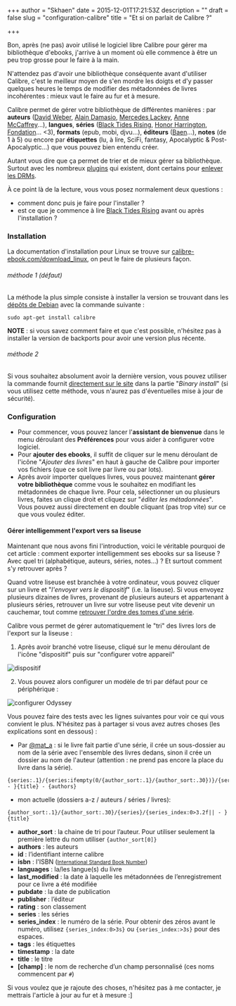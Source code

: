 +++
author = "Skhaen"
date = 2015-12-01T17:21:53Z
description = ""
draft = false
slug = "configuration-calibre"
title = "Et si on parlait de Calibre ?"

+++

Bon, après (ne pas) avoir utilisé le logiciel libre Calibre pour gérer ma bibliothèque d'ebooks, j'arrive à un moment où elle commence à être un peu trop grosse pour le faire à la main.

N'attendez pas d'avoir une bibliothèque conséquente avant d'utiliser Calibre, c'est le meilleur moyen de s'en mordre les doigts et d'y passer quelques heures le temps de modifier des métadonnées de livres incohérentes : mieux vaut le faire au fur et à mesure.

Calibre permet de gérer votre bibliothèque de différentes manières : par **auteurs** ([David Weber](https://www.goodreads.com/author/show/10517.David_Weber), [Alain Damasio](https://www.goodreads.com/author/show/660947.Alain_Damasio), [Mercedes Lackey](https://www.goodreads.com/author/show/8685.Mercedes_Lackey), [Anne McCaffrey](https://www.goodreads.com/author/show/26.Anne_McCaffrey)...), **langues**, **séries** ([Black Tides Rising](https://www.goodreads.com/series/110176-black-tide-rising), [Honor Harrington](https://www.goodreads.com/series/40419-honor-harrington), [Fondation](https://www.goodreads.com/series/59386-foundation-publication-order)... <3), **formats** (epub, mobi, djvu...), **éditeurs** ([Baen](http://www.baen.com/)...), **notes** (de 1 à 5) ou encore par **étiquettes** (lu, à lire, SciFi, fantasy, Apocalyptic & Post-Apocalyptic...) que vous pouvez bien entendu créer. 

Autant vous dire que ça permet de trier et de mieux gérer sa bibliothèque. Surtout avec les nombreux [plugins](http://plugins.calibre-ebook.com/) qui existent, dont certains pour [enlever les DRMs](https://benjamin.sonntag.fr/Comment-convertir-vos-fichiers-Kindle-en-ePub-et-enlever).

À ce point là de la lecture, vous vous posez normalement deux questions :

* comment donc puis je faire pour l'installer ?
* est ce que je commence à lire [Black Tides Rising](https://www.goodreads.com/series/110176-black-tide-rising) avant ou après l'installation ?

### Installation

La documentation d'installation pour Linux se trouve sur [calibre-ebook.com/download_linux](http://calibre-ebook.com/download_linux), on peut le faire de plusieurs façon.

###### méthode 1 (défaut)

La méthode la plus simple consiste à installer la version se trouvant dans les [dépôts de Debian](https://packages.debian.org/jessie/calibre) avec la commande suivante :

```
sudo apt-get install calibre
```

**NOTE** : si vous savez comment faire et que c'est possible, n'hésitez pas à installer la version de backports pour avoir une version plus récente.

###### méthode 2

Si vous souhaitez absolument avoir la dernière version, vous pouvez utiliser la commande fournit [directement sur le site](http://calibre-ebook.com/download_linux) dans la partie "*Binary install*" (si vous utilisez cette méthode, vous n'aurez pas d'éventuelles mise à jour de sécurité). 

### Configuration

*  Pour commencer, vous pouvez lancer l'**assistant de bienvenue** dans le menu déroulant des **Préférences** pour vous aider à configurer votre logiciel.
*  Pour **ajouter des ebooks**, il suffit de cliquer sur le menu déroulant de l'icône "*Ajouter des livres*" en haut à gauche de Calibre pour importer vos fichiers (que ce soit livre par livre ou par lots).
* Après avoir importer quelques livres, vous pouvez maintenant **gérer votre bibliothèque** comme vous le souhaitez en modifiant les métadonnées de chaque livre. Pour cela, sélectionner un ou plusieurs livres, faites un clique droit et cliquez sur "*éditer les métadonnées*". Vous pouvez aussi directement en double cliquant (pas trop vite) sur ce que vous voulez éditer.

#### Gérer intelligemment l'export vers sa liseuse

Maintenant que nous avons fini l'introduction, voici le véritable pourquoi de cet article : comment exporter intelligemment ses ebooks sur sa liseuse ? Avec quel tri (alphabétique, auteurs, séries, notes...) ? Et surtout comment s'y retrouver après ?  

Quand votre liseuse est branchée à votre ordinateur, vous pouvez cliquer sur un livre et "*l'envoyer vers le dispositif*" (i.e. la liseuse). Si vous envoyez plusieurs dizaines de livres, provenant de plusieurs auteurs et appartenant à plusieurs séries, retrouver un livre sur votre liseuse peut vite devenir un cauchemar, tout comme [retrouver l'ordre des tomes d'une série](https://www.goodreads.com/series/66507-honorverse).

Calibre vous permet de gérer automatiquement le "tri" des livres lors de l'export sur la liseuse : 

1.  Après avoir branché votre liseuse, cliqué sur le menu déroulant de l'icône "dispositif" puis sur "configurer votre appareil"

![dispositif](/content/images/2015/12/S-lection_119.png)

2. Vous pouvez alors configurer un modèle de tri par défaut pour ce périphérique :

![configurer Odyssey](/content/images/2015/12/Configurer-Odyssey_118.png)

Vous pouvez faire des tests avec les lignes suivantes pour voir ce qui vous convient le plus. N'hésitez pas à partager si vous avez autres choses (les explications sont en dessous) :  

* Par [@mat_a](https://twitter.com/mat_a) : si le livre fait partie d'une série, il crée un sous-dossier au nom de la série avec l'ensemble des livres dedans, sinon il crée un dossier au nom de l'auteur (attention : ne prend pas encore la place du livre dans la série).

```
{series:.1}/{series:ifempty(0/{author_sort:.1}/{author_sort:.30})}/{series_index:0>3.2f|| - }{title} - {authors}
```

* mon actuelle (dossiers a-z / auteurs / séries / livres): 

```
{author_sort:.1}/{author_sort:.30}/{series}/{series_index:0>3.2f|| - }{title}
```

* **author\_sort** : la chaine de tri pour l’auteur. Pour utiliser seulement la première lettre du nom utiliser <code>{author_sort[0]}</code>
* **authors** : les auteurs
* **id** : l’identifiant interne calibre
* **isbn** : l'ISBN (<small><a href="https://en.wikipedia.org/wiki/International_Standard_Book_Number">International Standard Book Number</a></small>)
* **languages** : la/les langue(s) du livre
* **last_modified** : la date à laquelle les métadonnées de l’enregistrement pour ce livre a été modifiée
* **pubdate** : la date de publication
* **publisher** : l’éditeur
* **rating** : son classement
* **series** : les séries
* **series_index** : le numéro de la série. Pour obtenir des zéros avant le numéro, utilisez <code>{series_index:0>3s}</code> ou <code>{series_index:>3s}</code> pour des espaces.
* **tags** : les étiquettes
* **timestamp** : la date
* **title** : le titre
* **[champ]** : le nom de recherche d’un champ personnalisé (ces noms commencent par <code>#</code>)


Si vous voulez que je rajoute des choses, n'hésitez pas à me contacter, je mettrais l'article à jour au fur et à mesure :]

